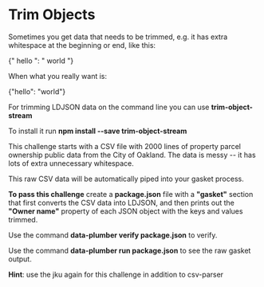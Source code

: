 # Trim Objects

Sometimes you get data that needs to be trimmed, e.g. it has extra whitespace
at the beginning or end, like this:

{"   hello    ": "     world     "}

When what you really want is:

{"hello": "world"}

For trimming LDJSON data on the command line you can use **trim-object-stream**

To install it run **npm install --save trim-object-stream**

This challenge starts with a CSV file with 2000 lines of property parcel
ownership public data from the City of Oakland. The data is messy -- it has
lots of extra unnecessary whitespace.

This raw CSV data will be automatically piped into your gasket process.

**To pass this challenge** create a **package.json** file with a **"gasket"**
section that first converts the CSV data into LDJSON, and then prints out
the **"Owner name"** property of each JSON object with the keys and values trimmed.

Use the command **data-plumber verify package.json** to verify.

Use the command **data-plumber run package.json** to see the raw gasket output.

**Hint**: use the jku again for this challenge in addition to csv-parser
